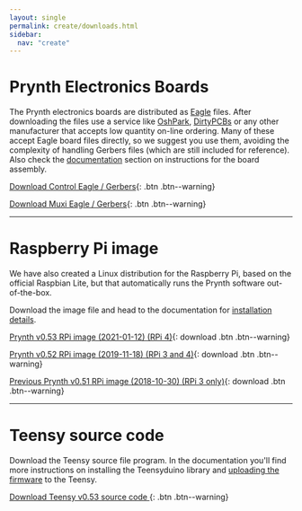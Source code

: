 ```yaml
---
layout: single
permalink: create/downloads.html
sidebar:
  nav: "create"
---
```


<style>
table, tr, td, th {border: 0px;font-size: 1em;}
</style>

# Prynth Electronics Boards

The Prynth electronics boards are distributed as [Eagle](https://cadsoft.io/) files.
After downloading the files use a service like [OshPark](https://oshpark.com/), [DirtyPCBs](http://dirtypcbs.com/) or any other manufacturer that accepts low quantity on-line ordering. Many of these accept Eagle board files directly, so we suggest you use them, avoiding the complexity of handling Gerbers files (which are still included for reference). Also check the [documentation](../doc/#assembling-the-pcbs) section on instructions for the board assembly.

[Download  Control Eagle / Gerbers](https://github.com/prynth/prynth/blob/master/pcb/control/control.zip?raw=true){: .btn .btn--warning}

[Download  Muxi Eagle / Gerbers](https://github.com/prynth/prynth/blob/master/pcb/muxi/muxi.zip?raw=true){: .btn .btn--warning}

---

# Raspberry Pi image

We have also created a Linux distribution for the Raspberry Pi, based on the official Raspbian Lite, but that automatically runs the Prynth software out-of-the-box.

Download the image file and head to the documentation for [installation details](../doc/#installing-the-raspberry-pi-image).

[Prynth v0.53 RPi image (2021-01-12) (RPi 4)](http://www-media.idmil.org/software/prynth/2021-01-12-prynth-v053.img.zip){: download .btn .btn--warning}

[Prynth v0.52 RPi image (2019-11-18) (RPi 3 and 4)](http://www-media.idmil.org/software/prynth/2019-11-18-prynth-v052.img.zip){: download .btn .btn--warning}

[Previous Prynth v0.51 RPi image (2018-10-30) (RPi 3 only)](http://www-media.idmil.org/software/prynth/2018-10-30-prynth-v051.img.zip){: download .btn .btn--warning}


<!-- [Download Prynth v0.5 RPi image (2018-06-08)](http://idmil.org/pub/software/prynth/2018-06-08-prynth-v05.img.zip){: download .btn .btn--warning} -->


---

# Teensy source code

Download the Teensy source file program. In the documentation you'll find more instructions on installing the Teensyduino library and [uploading the firmware](../doc/#uploading-the-teensy-firmware) to the Teensy.

[Download Teensy v0.53 source code ](https://github.com/prynth/prynth/blob/master/teensy/teensy.zip?raw=true){: .btn .btn--warning}
